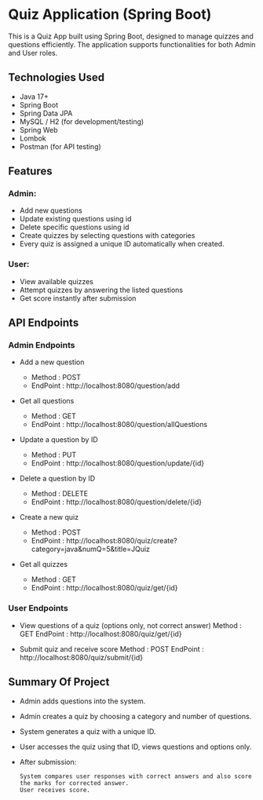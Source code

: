 # Quiz Application (Spring Boot)

This is a Quiz App built using Spring Boot, designed to manage quizzes and questions efficiently. The application supports functionalities for both Admin and User roles.

## Technologies Used
  - Java 17+
  - Spring Boot
  - Spring Data JPA
  - MySQL / H2 (for development/testing)
  - Spring Web
  - Lombok
  - Postman (for API testing)

## Features
  ### Admin:
   - Add new questions
   - Update existing questions using id
   - Delete specific questions using id
   - Create quizzes by selecting questions with categories
   -  Every quiz is assigned a unique ID automatically when created.  
  ### User:
   - View available quizzes
   - Attempt quizzes by answering the listed questions
   - Get score instantly after submission

## API Endpoints

  ### Admin Endpoints 

   - Add a new question
     - Method : POST
     - EndPoint : http://localhost:8080/question/add 

   - Get all questions 
     - Method : GET 
     - EndPoint : http://localhost:8080/question/allQuestions  

   - Update a question by ID
     - Method : PUT    
     - EndPoint :  http://localhost:8080/question/update/{id}  

   - Delete a question by ID
     - Method : DELETE
     - EndPoint : http://localhost:8080/question/delete/{id}

   - Create a new quiz 
     - Method : POST
     - EndPoint : http://localhost:8080/quiz/create?category=java&numQ=5&title=JQuiz

   - Get all quizzes
     - Method : GET 
     - EndPoint : http://localhost:8080/quiz/get/{id}


    
   ### User Endpoints
   
   - View questions of a quiz (options only, not correct answer)
      Method : GET
      EndPoint : http://localhost:8080/quiz/get/{id}

   - Submit quiz and receive score
      Method : POST 
      EndPoint : http://localhost:8080/quiz/submit/{id} 
 
## Summary Of Project

 - Admin adds questions into the system.
 - Admin creates a quiz by choosing a category and number of questions.
 - System generates a quiz with a unique ID.
 - User accesses the quiz using that ID, views questions and options only.
 - After submission:

       System compares user responses with correct answers and also score the marks for corrected answer.
       User receives score.





